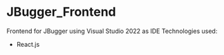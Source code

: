 # JBugger_Frontend

Frontend for JBugger using Visual Studio 2022 as IDE
Technologies used:
  * React.js
